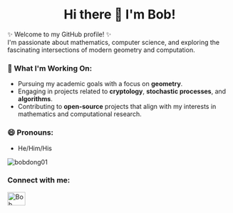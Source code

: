<h1 align="center">Hi there 👋 I'm Bob!</h1>

✨ Welcome to my GitHub profile! ✨  
I'm passionate about mathematics, computer science, and exploring the fascinating intersections of modern geometry and computation.  

### 🔭 What I'm Working On:
- Pursuing my academic goals with a focus on **geometry**.  
- Engaging in projects related to **cryptology**, **stochastic processes**, and **algorithms**.  
- Contributing to **open-source** projects that align with my interests in mathematics and computational research.

### 😄 Pronouns:
- He/Him/His

<p align="left"> <img src="https://komarev.com/ghpvc/?username=bobdong01&label=Profile%20views&color=0e75b6&style=flat" alt="bobdong01" /> </p>

<h3 align="left">Connect with me:</h3>
<p align="left">
<a href="https://www.linkedin.com/in/bob-dong-990236227/" target="blank"><img align="center" src="https://raw.githubusercontent.com/rahuldkjain/github-profile-readme-generator/master/src/images/icons/Social/linked-in-alt.svg" alt="Bob Dong" height="30" width="40" /></a>
</p>

